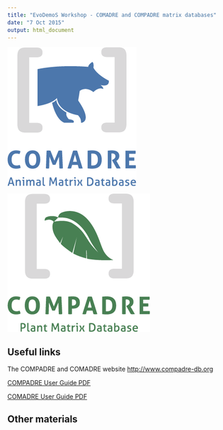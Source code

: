 ```yaml
---
title: "EvoDemoS Workshop - COMADRE and COMPADRE matrix databases"
date: "7 Oct 2015"
output: html_document
---
```


![logo](images/Logo_COMADRE_Vertical_Color.png)

![logo](images/Logo_COMPADRE_Vertical_Color.png)


## Useful links

The COMPADRE and COMADRE website http://www.compadre-db.org


[COMPADRE User Guide PDF](https://github.com/jonesor/compadreDB/raw/master/COMPADRE-UserGuide/COMPADRE-UserGuide.pdf)


[COMADRE User Guide PDF](https://github.com/jonesor/compadreDB/raw/master/COMADRE-UserGuide/COMADRE-UserGuide.pdf)


## Other materials 
